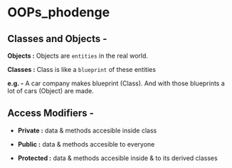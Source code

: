 # OOPs_phodenge

## Classes and Objects -

<b>Objects :</b> Objects are `entities` in the real world.

<b>Classes :</b> Class is like a `blueprint` of these entities

<b>e.g. -</b> A car company makes blueprint (Class). And with those blueprints a lot of cars (Object) are made.

## Access Modifiers -

- <b>Private :</b>  data & methods accesible inside class

- <b>Public :</b>  data & methods accesible to everyone

- <b>Protected :</b>  data & methods accesible inside & to its derived classes